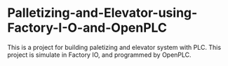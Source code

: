 # Palletizing-and-Elevator-using-Factory-I-O-and-OpenPLC
This is a project for building paletizing and elevator system with PLC. This project is simulate in Factory IO, and programmed by OpenPLC.
